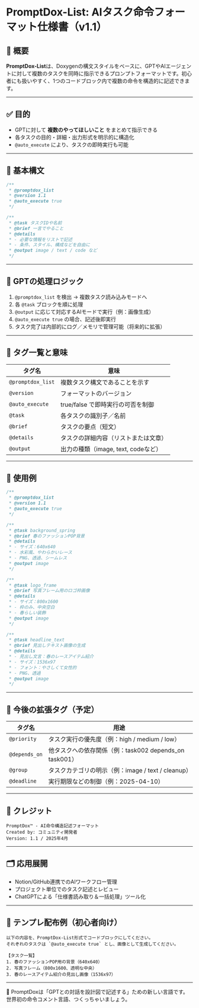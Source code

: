 # PromptDox-List: AIタスク命令フォーマット仕様書（v1.1）

## 📘 概要
**PromptDox-List**は、Doxygenの構文スタイルをベースに、GPTやAIエージェントに対して複数のタスクを同時に指示できるプロンプトフォーマットです。初心者にも扱いやすく、1つのコードブロック内で複数の命令を構造的に記述できます。

---

## ✅ 目的
- GPTに対して **複数のやってほしいこと** をまとめて指示できる
- 各タスクの目的・詳細・出力形式を明示的に構造化
- `@auto_execute` により、タスクの即時実行も可能

---

## 📐 基本構文
```cpp
/**
 * @promptdox_list
 * @version 1.1
 * @auto_execute true
 */

/**
 * @task タスクIDや名前
 * @brief 一言でやること
 * @details
 * - 必要な情報をリストで記述
 * - 条件、スタイル、構成などを自由に
 * @output image / text / code など
 */
```

---

## 🧠 GPTの処理ロジック
1. `@promptdox_list` を検出 → 複数タスク読み込みモードへ
2. 各 `@task` ブロックを順に処理
3. `@output` に応じて対応するAIモードで実行（例：画像生成）
4. `@auto_execute true` の場合、記述後即実行
5. タスク完了は内部的にログ／メモリで管理可能（将来的に拡張）

---

## 🧩 タグ一覧と意味
| タグ名             | 意味                                       |
|------------------|------------------------------------------|
| `@promptdox_list` | 複数タスク構文であることを示す                       |
| `@version`        | フォーマットのバージョン                       |
| `@auto_execute`   | true/false で即時実行の可否を制御                 |
| `@task`           | 各タスクの識別子／名前                         |
| `@brief`          | タスクの要点（短文）                           |
| `@details`        | タスクの詳細内容（リストまたは文章）               |
| `@output`         | 出力の種類（image, text, codeなど）            |

---

## 📝 使用例
```cpp
/**
 * @promptdox_list
 * @version 1.1
 * @auto_execute true
 */

/**
 * @task background_spring
 * @brief 春のファッションPOP背景
 * @details
 * - サイズ：640x640
 * - 水彩風、やわらかいレース
 * - PNG、透過、シームレス
 * @output image
 */

/**
 * @task logo_frame
 * @brief 写真フレーム用のロゴ枠画像
 * @details
 * - サイズ：800x1600
 * - 枠のみ、中央空白
 * - 春らしい装飾
 * @output image
 */

/**
 * @task headline_text
 * @brief 見出しテキスト画像の生成
 * @details
 * - 見出し文言：春のレースアイテム紹介
 * - サイズ：1536x97
 * - フォント：やさしくて女性的
 * - PNG、透過
 * @output image
 */
```

---

## 🔮 今後の拡張タグ（予定）
| タグ名             | 用途                                               |
|------------------|--------------------------------------------------|
| `@priority`       | タスク実行の優先度（例：high / medium / low）         |
| `@depends_on`     | 他タスクへの依存関係（例：task002 depends_on task001） |
| `@group`          | タスクカテゴリの明示（例：image / text / cleanup）    |
| `@deadline`       | 実行期限などの制御（例：2025-04-10）                  |

---

## 👤 クレジット
```
PromptDox™ - AI命令構造記述フォーマット
Created by: コミュニティ開発者
Version: 1.1 / 2025年4月
```

---

## 🗂️ 応用展開
- Notion/GitHub連携でのAIワークフロー管理
- プロジェクト単位でのタスク記述とレビュー
- ChatGPTによる「仕様書読み取り＆一括処理」ツール化

---

## 🔁 テンプレ配布例（初心者向け）
```
以下の内容を、PromptDox-List形式でコードブロックにしてください。
それぞれのタスクは `@auto_execute true` とし、画像として生成してください。

【タスク一覧】
1. 春のファッションPOP用の背景（640x640）
2. 写真フレーム（800x1600、透明な中央）
3. 春のレースアイテム紹介の見出し画像（1536x97）
```

---

🧭 PromptDoxは「GPTとの対話を設計図で記述する」ための新しい言語です。
世界初の命令コメント言語、つくっちゃいましょう。

